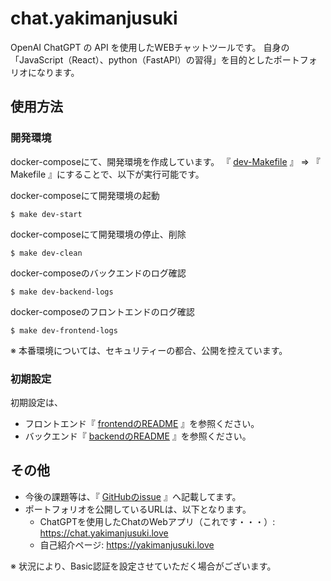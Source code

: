 # chat.yakimanjusuki
OpenAI ChatGPT の API を使用したWEBチャットツールです。
自身の「JavaScript（React）、python（FastAPI）の習得」を目的としたポートフォリオになります。

## 使用方法

### 開発環境
docker-composeにて、開発環境を作成しています。
『 [dev-Makefile](dev-Makefile) 』 ⇒ 『 Makefile 』にすることで、以下が実行可能です。

docker-composeにて開発環境の起動
```
$ make dev-start
```

docker-composeにて開発環境の停止、削除
```
$ make dev-clean
```

docker-composeのバックエンドのログ確認
```
$ make dev-backend-logs
```

docker-composeのフロントエンドのログ確認
```
$ make dev-frontend-logs
```

※ 本番環境については、セキュリティーの都合、公開を控えています。

### 初期設定
初期設定は、
- フロントエンド『 [frontendのREADME](frontend/README.md) 』を参照ください。
- バックエンド『 [backendのREADME](backend/README.md) 』を参照ください。

## その他
- 今後の課題等は、『 [GitHubのissue](https://github.com/yakimanjusuki/chat.yakimanjusuki/issues) 』へ記載してます。
- ポートフォリオを公開しているURLは、以下となります。
  - ChatGPTを使用したChatのWebアプリ（これです・・・）: https://chat.yakimanjusuki.love
  - 自己紹介ページ: https://yakimanjusuki.love

※ 状況により、Basic認証を設定させていただく場合がございます。